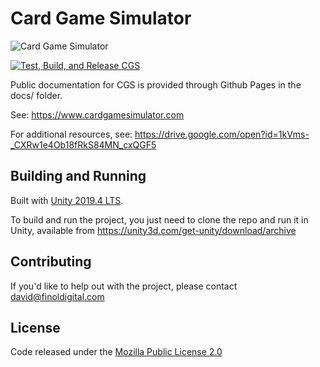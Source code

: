 # Card Game Simulator

![Card Game Simulator](https://www.cardgamesimulator.com/assets/img/CGSLogo.png)

[![Test, Build, and Release CGS](https://github.com/finol-digital/Card-Game-Simulator/workflows/Test%2C%20Build%2C%20and%20Release%20CGS/badge.svg)](https://github.com/finol-digital/Card-Game-Simulator/actions)

Public documentation for CGS is provided through Github Pages in the docs/ folder. 

See: https://www.cardgamesimulator.com

For additional resources, see: https://drive.google.com/open?id=1kVms-_CXRw1e4Ob18fRkS84MN_cxQGF5

## Building and Running

Built with [Unity 2019.4 LTS](https://unity.com/releases/2019-lts).

To build and run the project, you just need to clone the repo and run it in Unity, available from https://unity3d.com/get-unity/download/archive

## Contributing

If you'd like to help out with the project, please contact <david@finoldigital.com>

## License

Code released under the [Mozilla Public License 2.0](LICENSE)
